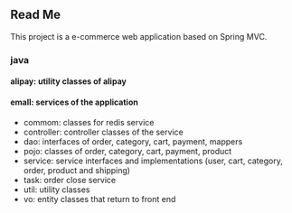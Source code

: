 ## Read Me

This project is a e-commerce web application based on Spring MVC.

### java

#### alipay: utility classes of alipay

#### emall: services of the application

- commom: classes for redis service
- controller: controller classes of the service
- dao: interfaces of order, category, cart, payment, mappers
- pojo: classes of order, category, cart, payment, product
- service: service interfaces and implementations (user, cart, category, order, product and shipping)
- task: order close service
- util: utility classes
- vo: entity classes that return to front end

